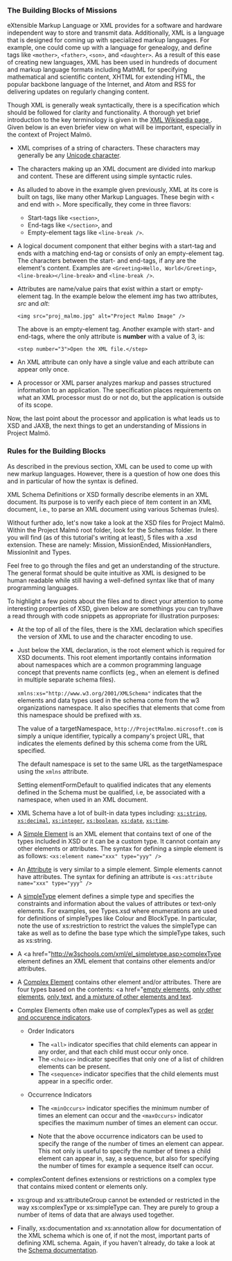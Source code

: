 ### The Building Blocks of Missions

 eXtensible Markup Language or XML provides for a software and hardware 
 independent way to store and transmit data. Additionally, XML is a 
 language that is designed for coming up with specialized markup 
 languages. For example, one could come up with a language for 
 genealogy, and define tags like ```<mother>```, ```<father>```, 
 ```<son>```, and ```<daughter>```. As a result of this ease of 
 creating new languages, XML has been used in hundreds of document 
 and markup language formats including MathML for specifying 
 mathematical and scientific content, XHTML for extending HTML,
 the popular backbone language of the Internet, and Atom and RSS 
 for delivering updates on regularly changing content. 
   
 Though XML is generally weak syntactically, there is a specification 
 which should be followed for clarity and functionality. A thorough yet 
 brief introduction to the key terminology is given in the 
 <a href="https://en.wikipedia.org/wiki/XML#Key_terminology"> XML 
 Wikipedia page </a>. Given below is an even briefer view on what will 
 be important, especially in the context of Project Malm&ouml;.
 
   - XML comprises of a string of characters. These characters may 
     generally be any 
     <a href="https://en.wikipedia.org/wiki/List_of_Unicode_characters">
     Unicode character</a>.
    
   - The characters making up an XML document are divided into markup 
     and content. These are different using simple syntactic rules.
 
   - As alluded to above in the example given previously, XML at its 
     core is built on tags, like many other Markup Languages. These 
     begin with ```<``` and end with ```>```. More specifically, they come 
     in three flavors:
       * Start-tags like ```<section>```, 
       * End-tags like ```</section>```, and 
       * Empty-element tags like ```<line-break />```.
        
   - A logical document component that either begins with a start-tag 
     and ends with a matching end-tag or consists of only an 
     empty-element tag. The characters between the start- and end-tags, 
     if any are the element's content. Examples are 
     ```<Greeting>Hello, World</Greeting>```, <br/>
     ```<line-break></line-break>``` and 
     ```<line-break />```.
    
   - Attributes are name/value pairs that exist within a start or 
     empty-element tag. In the example below the element _img_ has 
     two attributes, _src_ and _alt_:
     
     ```<img src="proj_malmo.jpg" alt="Project Malmo Image" />```
     
     The above is an empty-element tag. Another example with start- and 
     end-tags, where the only attribute is __number__ with a value of 3,
     is: 
     
     ```<step number="3">Open the XML file.</step>```
     
   - An XML attribute can only have a single value and each attribute 
     can appear only once.
     
   - A processor or XML parser analyzes markup and passes structured 
     information to an application. The specification places 
     requirements on what an XML processor must do or not do, but the 
     application is outside of its scope.
     
Now, the last point about the processor and application is what leads us 
to XSD and JAXB, the next things to get an understanding of Missions in 
Project Malm&ouml;. 

### Rules for the Building Blocks
    
As described in the previous section, XML can be used to come up with 
new markup languages. However, there is a question of how one does this 
and in particular of how the syntax is defined. 
 
XML Schema Definitions or XSD formally describe 
elements in an XML document. Its purpose is to verify each piece of item
content in an XML document, i.e., to parse an XML document using various 
Schemas (rules). 

Without further ado, let's now take a look at the XSD files for Project
Malm&ouml;. Within the Project Malm&ouml; root folder, look for the 
Schemas folder. In there you will find (as of this tutorial's writing 
at least), 5 files with a .xsd extension. These are namely: Mission, 
MissionEnded, MissionHandlers, MissionInit and Types. 

Feel free to go through the files and get an understanding of the 
structure. The general format should be quite intuitive as XML is 
designed to be human readable while still having a well-defined syntax 
like that of many programming languages. 

To highlight a few points about the files and to direct your attention 
to some interesting properties of XSD, given below are somethings you 
can try/have a read through with code snippets as appropriate for 
illustration purposes: 

  - At the top of all of the files, there is the XML declaration which 
    specifies the version of XML to use and the character encoding to 
    use.  
    
  - Just below the XML declaration, is the root element which is 
    required for XSD documents. This root element importantly contains
    information about namespaces which are a common programming language
    concept that prevents name conflicts (eg., when an element is 
    defined in multiple separate schema files).
    
    ```xmlns:xs="http://www.w3.org/2001/XMLSchema"``` indicates that 
    the elements and data types used in the schema come from the w3 
    organizations namespace. It also specifies that elements that come
    from this namespace should be prefixed with xs.
    
    The value of a targetNamespace, 
    ```http://ProjectMalmo.microsoft.com``` is simply a unique 
    identifier, typically a company's project URL, that indicates 
    the elements defined by this schema come from the URL specified.
     
    The default namespace is set to the same URL as the targetNamespace
    using the ```xmlns``` attribute.
    
    Setting elementFormDefault to qualified indicates that any elements
    defined in the Schema must be qualified, i.e, be associated with a 
    namespace, when used in an XML document.
 
  - XML Schema have a lot of built-in data types including:
    <a href="http://w3schools.com/XML/schema_dtypes_string.asp">```xs:string```</a>, 
    <a href="http://w3schools.com/XML/schema_dtypes_numeric.asp">```xs:decimal```</a>, 
    <a href="http://w3schools.com/XML/schema_dtypes_numeric.asp">```xs:integer```</a>, 
    <a href="http://w3schools.com/XML/schema_dtypes_misc.asp">```xs:boolean```</a>, 
    <a href="http://w3schools.com/XML/schema_dtypes_date.asp">```xs:date```</a>, 
    <a href="http://w3schools.com/XML/schema_dtypes_date.asp">```xs:time```</a>.
    
  - A <a href="w3schools.com/xml/schema_simple.asp">Simple Element</a>
    is an XML element that contains text of one of the types included in 
    XSD or it can be a custom type. It cannot contain any other elements
    or attributes. The syntax for defining a simple element is as
    follows: ```<xs:element name="xxx" type="yyy" />```
    
  - An <a href="http://w3schools.com/xml/schema_simple_attribute.asp">
    Attribute</a> is very similar to a simple element. Simple elements
    cannot have attributes. The syntax for defining an attribute is 
    ```<xs:attribute name="xxx" type="yyy" />```
    
  - A <a href="http://www.w3schools.com/xml/el_simpletype.asp">simpleType</a> 
    element defines a simple type and specifies the 
    constraints and information about the values of attributes or 
    text-only elements. For examples, see Types.xsd where enumerations
    are used for definitions of simpleTypes like Colour and BlockType. 
    In particular, note the use of xs:restriction to restrict the values
    the simpleType can take as well as to define the base type which the 
    simpleType takes, such as xs:string.
  
  - A <a href="http://w3schools.com/xml/el_simpletype.asp>complexType</a> 
    element defines an XML element that contains other elements and/or 
    attributes.
  
  - A <a href="http://w3schools.com/XML/schema_complex.asp">Complex Element</a>
    contains other element and/or attributes. There 
    are four types based on the contents: 
    <a href="<a href="http://www.w3schools.com/XML/schema_complex.asp">empty elements</a>, 
    <a href="http://www.w3schools.com/XML/schema_complex_elements.asp">only other elements</a>, 
    <a href="http://w3schools.com/XML/schema_complex_text.asp">only text</a>,
    <a href="http://w3schools.com/XML/schema_complex_mixed.asp">and a mixture of other elements and text</a>. 
    
  - Complex Elements often make use of complexTypes as well as 
    <a href="http://w3schools.com/XML/schema_complex_indicators.asp">
    order and occurence indicators</a>. 
    
    - Order Indicators 
    
        - The ```<all>``` indicator specifies that child elements can 
        appear in any order, and that each child must occur only once.
        - The ```<choice>``` indicator specifies that only one of a list 
        of children elements can be present.
        - The ```<sequence>``` indicator specifies that the child elements
        must appear in a specific order. 
        
    - Occurrence Indicators
    
        - The ```<minOccurs>``` indicator specifies the minimum number of 
        times an element can occur and the ```<maxOccurs>``` indicator
        specifies the maximum number of times an element can occur. 
        
        - Note that the above occurrence indicators can be used to specify 
        the range of the number of times an element can appear. This not
        only is useful to specify the number of times a child element 
        can appear in, say, a sequence, but also for specifying the 
        number of times for example a sequence itself can occur. 
        
  - complexContent defines extensions or restrictions on a complex type 
    that contains mixed content or elements only. 
    
  - xs:group and xs:attributeGroup cannot be extended or restricted in 
    the way xs:complexType or xs:simpleType can. They are purely to 
    group a number of items of data that are always used together.
    
  - Finally, xs:documentation and xs:annotation allow for documentation
    of the XML schema which is one of, if not the most, important parts
    of defining XML schema. Again, if you haven't already, do take a 
    look at the 
    <a href="https://microsoft.github.io/malmo/0.14.0/Schemas/Mission.html">
    Schema documentation</a>.
    
   
